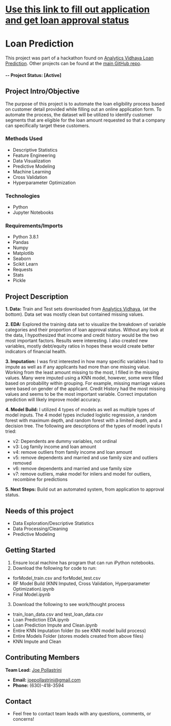 # [Use this link to fill out application and get loan approval status](https://forms.gle/qrXzZ6xBa68inxVr5)

# Loan Prediction
This project was part of a hackathon found on [Analytics Vidhaya Loan Prediction](https://datahack.analyticsvidhya.com/contest/practice-problem-loan-prediction-iii/). Other projects can be found at the [main GitHub repo](https://github.com/joepollastrini).

#### -- Project Status: [Active]

## Project Intro/Objective
The purpose of this project is to automate the loan eligibility process based on customer detail provided while filling out an online application form.  To automate the process, the dataset will be utilized to identify customer segments that are eligible for the loan amount requested so that a company can specifically target these customers.

### Methods Used
* Descriptive Statistics
* Feature Engineering
* Data Visualization
* Predictive Modeling
* Machine Learning
* Cross Validation
* Hyperparameter Optimization

### Technologies
* Python
* Jupyter Notebooks


### Requirements/Imports
* Python 3.8.1
* Pandas
* Numpy
* Matplotlib
* Seaborn
* Scikit Learn
* Requests
* Stats
* Pickle

## Project Description
****1. Data:**** Train and Test sets downloaded from [Analytics Vidhaya](https://datahack.analyticsvidhya.com/contest/practice-problem-loan-prediction-iii/#ProblemStatement), (at the bottom).  Data set was mostly clean but contained missing values.

****2. EDA:**** Explored the training data set to visualize the breakdown of variable categories and their proportion of loan approval status.  Without any look at the data, I hypothesized that income and credit history would be the two most important factors.  Results were interesting.  I also created new variables, mostly debt/equity ratios in hopes these would create better indicators of financial health.

****3. Imputation:****  I was first interested in how many specific variables I had to impute as well as if any applicants had more than one missing value.  Working from the least amount missing to the most, I filled in the missing values.  Many were imputed using a KNN model, however, some were filled based on probability within grouping.  For example, missing marriage values were based on gender of the applicant.  Credit History had the most missing values and seems to be the most important variable.  Correct imputation prediction will likely improve model accuracy.

****4. Model Build:****  I utilized 4 types of models as well as multiple types of model inputs.  The 4 model types included logistic regression, a random forest with maximum depth, and random forest with a limited depth, and a decision tree.  The following are descriptions of the types of model inputs I tried:
  * v2: Dependents are dummy variables, not ordinal
  * v3: Log family income and loan amount
  * v4: remove outliers from family income and loan amount
  * v5: remove dependents and married and use family size and outliers removed
  * v6: remove dependents and married and use family size
  * v7: remove outliers, make model for inliers and model for outliers, recombine for predictions
 
 ****5. Next Steps:****  Build out an automated system, from application to approval status.

## Needs of this project
* Data Exploration/Descriptive Statistics
* Data Processing/Cleaning
* Predictive Modeling

## Getting Started
1. Ensure local machine has program that can run iPython notebooks.
2. Download the following for code to run:
 * forModel_train.csv and forModel_test.csv
 * RF Model Build (KNN Imputed, Cross Validation, Hyperparameter Optimization).ipynb
 * Final Model.ipynb
3. Download the following to see work/thought process
 * train_loan_data.csv and test_loan_data.csv
 * Loan Prediction EDA.ipynb
 * Loan Prediction Impute and Clean.ipynb
 * Entire KNN Imputation folder (to see KNN model build process)
 * Entire Models Folder (stores models created from above files)
 * KNN Impute and Clean

## Contributing Members

****Team Lead:**** [Joe Pollastrini](https://github.com/joepollastrini)
* ****Email:**** joepollastrini@gmail.com
* ****Phone:**** (630)-418-3594

## Contact
* Feel free to contact team leads with any questions, comments, or concerns!
